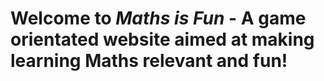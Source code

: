 # Welcome to *Maths is Fun* - A game orientated website aimed at making learning Maths relevant and fun!


